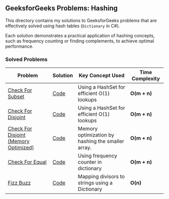 ## GeeksforGeeks Problems: Hashing

This directory contains my solutions to GeeksforGeeks problems that are effectively solved using hash tables (`Dictionary` in C#).

Each solution demonstrates a practical application of hashing concepts, such as frequency counting or finding complements, to achieve optimal performance.

### Solved Problems

| Problem | Solution | Key Concept Used | Time Complexity |
| --- | --- | --- | --- |
| [Check For Subset](https://www.geeksforgeeks.org/dsa/find-whether-an-array-is-subset-of-another-array-set-1/) | [Code](./CheckForSubset/Program.cs) | Using a HashSet for efficient O(1) lookups| **O(m + n)**
| [Check For Disjoint](https://www.geeksforgeeks.org/dsa/check-two-given-sets-disjoint/) | [Code](./CheckForDisjoint/Program.cs) | Using a HashSet for efficient O(1) lookups| **O(m + n)**
| [Check For Disjoint (Memory Optimized)](https://www.geeksforgeeks.org/dsa/check-two-given-sets-disjoint/) | [Code](./CheckForDisjointMemoryOptimized/Program.cs) | Memory optimization by hashing the smaller array. | **O(m + n)**
| [Check For Equal](https://www.geeksforgeeks.org/dsa/check-if-two-arrays-are-equal-or-not/) | [Code](./CheckForEqual/Program.cs) | Using frequency counter in dictionary | **O(m + n)**
| [Fizz Buzz](https://www.geeksforgeeks.org/dsa/fizz-buzz-implementation/) | [Code](./FizzBuzz/Program.cs) | Mapping divisors to strings using a Dictionary | **O(n)**